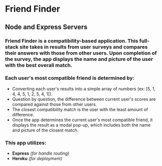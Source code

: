 # Friend Finder 
## Node and Express Servers

### Friend Finder is a compatibility-based application. This full-stack site takes in results from user surveys and compares their answers with those from other users. Upon completion of the survey, the app displays the name and picture of the user with the best overall match.

### Each user's most compatible friend is determined by:
* Converting each user's results into a simple array of numbers (ex: [5, 1, 4, 4, 5, 1, 2, 5, 4, 1]).
* Question by question, the difference between current user's scores are compared against those from other users.
* The closest compatibility match is the user with the least amount of difference.
* Once the app determines the current user's most compatible friend, it displays the result as a modal pop-up, which includes both the name and picture of the closest match.

### This app utilizes:
* __Express__ _(for handle routing)_
* __Heroku__ _(for deployment)_

